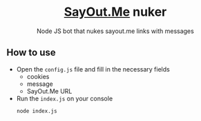 <h1 align="center"><a href="https://sayout.me/">SayOut.Me</a> nuker</h1>

<p align="center">Node JS bot that nukes sayout.me links with messages</p>

<h2>How to use</h2>

- Open the `config.js` file and fill in the necessary fields
  - cookies
  - message
  - SayOut.Me URL
- Run the `index.js` on your console
  ```sh-session
  node index.js
  ```